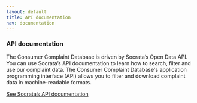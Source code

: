 ```yaml
---
layout: default
title: API documentation
nav: documentation
---
```

### API documentation

The Consumer Complaint Database is driven by Socrata’s Open Data API. You can use Socrata’s API documentation to learn how to search, filter and use our complaint data. The Consumer Complaint Database's application programming interface (API) allows you to filter and download complaint data in machine-readable formats.

[See Socrata’s API documentation](https://dev.socrata.com/foundry/#/data.consumerfinance.gov/jhzv-w97w)

<body id="documentation"></body>